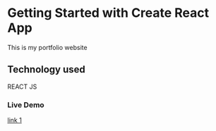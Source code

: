# Getting Started with Create React App

This is my portfolio website

## Technology used

REACT JS

### Live Demo

[link 1](https://ganpathada.vercel.app/)